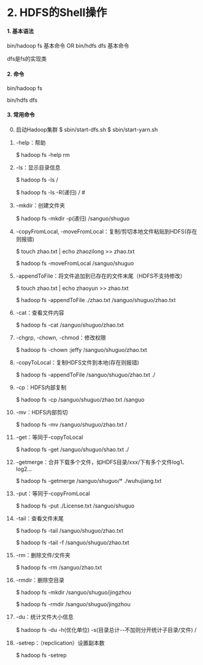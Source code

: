 # 2. HDFS的Shell操作

#### 1. 基本语法

bin/hadoop fs 基本命令	OR	bin/hdfs dfs 基本命令

dfs是fs的实现类

#### 2. 命令

bin/hadoop fs

bin/hdfs dfs

#### 3. 常用命令

0. 启动Hadoop集群
    $ sbin/start-dfs.sh
    $ sbin/start-yarn.sh
    
1. -help：帮助

   $ hadoop fs -help rm

2. -ls：显示目录信息

   $ hadoop fs -ls /

   $ hadoop fs -ls -R(递归) /   #

3. -mkdir：创建文件夹

   $ hadoop fs -mkdir -p(递归)  /sanguo/shuguo

4. -copyFromLocal, -moveFromLocal：复制/剪切本地文件粘贴到HDFS(存在则报错)

   $ touch zhao.txt | echo zhaozilong >> zhao.txt

   $ hadoop fs -moveFromLocal /sanguo/shuguo

5. -appendToFile：将文件追加到已存在的文件末尾（HDFS不支持修改）

   $ touch zhao.txt | echo  zhaoyun >> zhao.txt

   $ hadoop fs -appendToFile ./zhao.txt /sanguo/shuguo/zhao.txt

6. -cat：查看文件内容

   $ hadoop fs -cat /sanguo/shuguo/zhao.txt

7. -chgrp, -chown, -chmod：修改权限

   $ hadoop fs -chown :jeffy /sanguo/shuguo/zhao.txt

8. -copyToLocal：复制HDFS文件到本地(存在则报错)

   $  hadoop fs -appendToFile /sanguo/shuguo/zhao.txt ./

9. -cp：HDFS内部复制

   $ hadoop fs -cp /sanguo/shuguo/zhao.txt /sanguo

10. -mv：HDFS内部剪切

    $ hadoop fs -mv /sanguo/shuguo/zhao.txt /

11. -get：等同于-copyToLocal

    $ hadoop fs -get /sanguo/shuguo/shao.txt ./

12. -getmerge：合并下载多个文件，如HDFS目录/xxx/下有多个文件log1、log2...

    $ hadoop fs -getmerge /sanguo/shuguo/\* ./wuhujiang.txt

13. -put：等同于-copyFromLocal

    $ hadoop fs -put ./License.txt /sanguo/shuguo

14. -tail：查看文件末尾

    $ hadoop fs -tail /sanguo/shuguo/zhao.txt

    $ hadoop fs -tail -f /sanguo/shuguo/zhao.txt

15. -rm：删除文件/文件夹

    $ hadoop fs -rm /sanguo/zhao.txt

16. -rmdir：删除空目录

    $ hadoop fs -mkdir /sanguo/shuguo/jingzhou

    $ hadoop fs -rmdir /sanguo/shuguo/jingzhou

17. -du：统计文件大小信息

    $ hadoop fs -du -h(优化单位) -s(目录总计--不加则分开统计子目录/文件) /

18. -setrep：（repclication）设置副本数

    $ hadoop fs -setrep 

